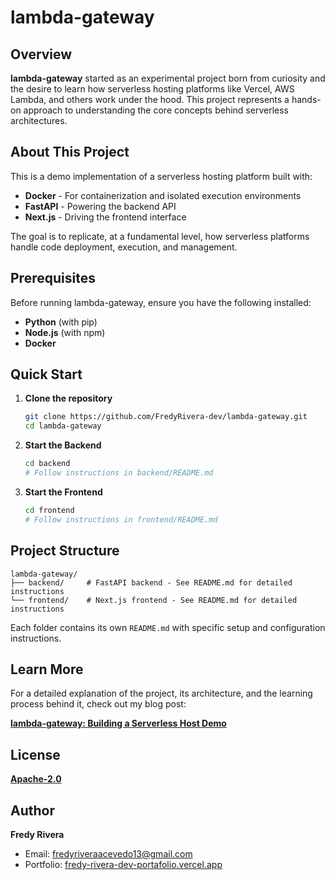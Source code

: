 # lambda-gateway

## Overview

**lambda-gateway** started as an experimental project born from curiosity and the desire to learn how serverless hosting platforms like Vercel, AWS Lambda, and others work under the hood. This project represents a hands-on approach to understanding the core concepts behind serverless architectures.

## About This Project

This is a demo implementation of a serverless hosting platform built with:
- **Docker** - For containerization and isolated execution environments
- **FastAPI** - Powering the backend API
- **Next.js** - Driving the frontend interface

The goal is to replicate, at a fundamental level, how serverless platforms handle code deployment, execution, and management.

## Prerequisites

Before running lambda-gateway, ensure you have the following installed:
- **Python** (with pip)
- **Node.js** (with npm)
- **Docker**

## Quick Start

1. **Clone the repository**
   ```bash
   git clone https://github.com/FredyRivera-dev/lambda-gateway.git
   cd lambda-gateway
   ```

2. **Start the Backend**
   ```bash
   cd backend
   # Follow instructions in backend/README.md
   ```

3. **Start the Frontend**
   ```bash
   cd frontend
   # Follow instructions in frontend/README.md
   ```

## Project Structure

```
lambda-gateway/
├── backend/     # FastAPI backend - See README.md for detailed instructions
└── frontend/    # Next.js frontend - See README.md for detailed instructions
```

Each folder contains its own `README.md` with specific setup and configuration instructions.

## Learn More

For a detailed explanation of the project, its architecture, and the learning process behind it, check out my blog post:

**[lambda-gateway: Building a Serverless Host Demo](https://fredy-rivera-dev-portafolio.vercel.app/blog/lambda-gateway-serverless-host)**

## License

**[Apache-2.0](https://www.apache.org/licenses/LICENSE-2.0)**

## Author

**Fredy Rivera**
- Email: [fredyriveraacevedo13@gmail.com](mailto:fredyriveraacevedo13@gmail.com)
- Portfolio: [fredy-rivera-dev-portafolio.vercel.app](https://fredy-rivera-dev-portafolio.vercel.app/)